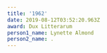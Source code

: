 ```yaml
---
title: '1962'
date: 2019-08-12T03:52:20.963Z
award: Dux Litterarum
person1_name: Lynette Almond
person2_name: .
---
```


